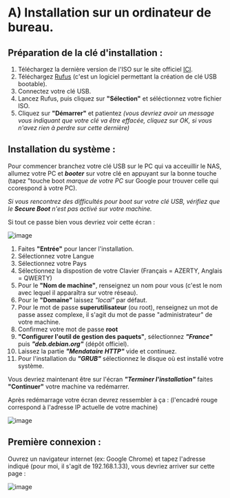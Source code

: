 # A) Installation sur un ordinateur de bureau.

## Préparation de la clé d'installation :
1. Téléchargez la dernière version de l'ISO sur le site officiel [ICI](https://www.openmediavault.org/download.html). 
3. Téléchargez [Rufus](https://rufus.ie/fr/) (c'est un logiciel permettant la création de clé USB bootable). 
4. Connectez votre clé USB.
5. Lancez Rufus, puis cliquez sur **"Sélection"** et séléctionnez votre fichier ISO.
6. Cliquez sur **"Démarrer"** et patientez *(vous devriez avoir un message vous indiquant que votre clé va être effacée, cliquez sur OK, si vous n'avez rien à perdre sur cette dernière)*

## Installation du système :

Pour commencer branchez votre clé USB sur le PC qui va acceuillir le NAS, allumez votre PC et ***booter*** sur votre clé en appuyant sur la bonne touche (tapez "touche boot *marque de votre PC* sur Google pour trouver celle qui ccorespond à votre PC).

*Si vous rencontrez des difficultés pour boot sur votre clé USB, vérifiez que le ***Secure Boot*** n'est pas activé sur votre machine.*

Si tout ce passe bien vous devriez voir cette écran :

![image](https://github.com/MrDDream/Home_NAS/blob/main/Images/Ecran_install_omv_desktop.png)

1. Faites **"Entrée"** pour lancer l'installation.
2. Sélectionnez votre Langue
3. Sélectionnez votre Pays
4. Sélectionnez la dispostion de votre Clavier (Français = AZERTY, Anglais = QWERTY)
5. Pour le **"Nom de machine"**, renseignez un nom pour vous (c'est le nom avec lequel il apparaîtra sur votre réseau).
6. Pour le **"Domaine"** laissez *"local"* par défaut.
7. Pour le mot de passe **superutilisateur** (ou root), renseignez un mot de passe assez complexe, il s'agit du mot de passe "administrateur" de votre machine.
8. Confirmez votre mot de passe **root**
9. **"Configurer l'outil de gestion des paquets"**, sélectionnez ***"France"*** puis ***"deb.debian.org"*** (dépôt officiel).
10. Laissez la partie ***"Mendataire HTTP"*** vide et continuez.
11. Pour l'installation du ***"GRUB"*** sélectionnez le disque où est installé votre système.

Vous devriez maintenant être sur l'écran ***"Terminer l'installation"*** faites **"Continuer"** votre machine va redémarrer.

Après redémarrage votre écran devrez ressembler à ça : (l'encadré rouge correspond à l'adresse IP actuelle de votre machine)

![image](https://github.com/MrDDream/Home_NAS/blob/main/Images/Ecran_install_omv_desktop_final.png)

## Première connexion :

Ouvrez un navigateur internet (ex: Google Chrome) et tapez l'adresse indiqué (pour moi, il s'agit de 192.168.1.33), vous devriez arriver sur cette page :

![image](https://github.com/MrDDream/Home_NAS/blob/main/Images/OMV_GUI.png)


